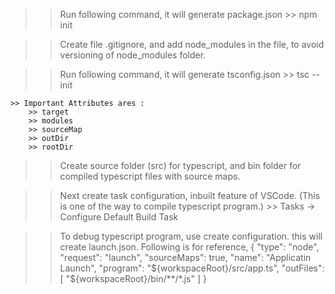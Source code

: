 >> Run following command, it will generate package.json
    >> npm init

>> Create file .gitignore, and add node_modules in the file, to avoid versioning of node_modules folder.

>> Run following command, it will generate tsconfig.json
    >> tsc --init

    >> Important Attributes ares :
        >> target
        >> modules
        >> sourceMap
        >> outDir
        >> rootDir

>> Create source folder (src) for typescript, and bin folder for compiled typescript files with source maps.


>> Next create task configuration, inbuilt feature of VSCode. (This is one of the way to compile typescript program.)
    >> Tasks -> Configure Default Build Task


>> To debug typescript program, use create configuration. this will create launch.json. Following is for reference,
    {
        "type": "node",
        "request": "launch",
        "sourceMaps": true,
        "name": "Applicatin Launch",
        "program": "${workspaceRoot}/src/app.ts",
        "outFiles": [
            "${workspaceRoot}/bin/**/*.js"
        ]
    }
    